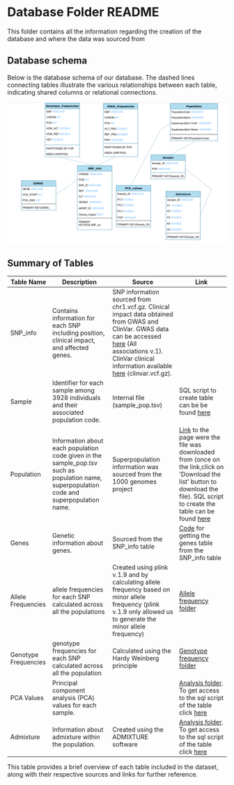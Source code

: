 # Database Folder README

This folder contains all the information regarding the creation of the database and where the data was sourced from 

## Database schema 

Below is the database schema of our database. 
The dashed lines connecting tables illustrate the various relationships between each table, indicating shared columns or relational connections. 

![Diagram](https://github.com/ml22826/Ubuntu/blob/main/Back_end/Database/Screenshot%20from%202024-02-25%2019-14-58.png)


## Summary of Tables
| Table Name         | Description                                                     | Source                                                                        | Link |
|--------------------|-----------------------------------------------------------------|-------------------------------------------------------------------------------|------|
| SNP_info           | Contains information for each SNP including position, clinical impact, and affected genes. | SNP information sourced from chr1.vcf.gz. Clinical impact data obtained from GWAS and ClinVar. GWAS data can be accessed [here](https://www.ebi.ac.uk/gwas/docs/file-downloads) (All associations v.1). ClinVar clinical information available [here](https://ftp.ncbi.nlm.nih.gov/pub/clinvar/vcf_GRCh38/) (clinvar.vcf.gz). |  |
| Sample             | Identifier for each sample among 3928 individuals and their associated population code. | Internal file (sample_pop.tsv)                               | SQL script to create table can be be found [here](https://github.com/ml22826/Ubuntu/blob/main/Back_end/Database/sample.sql) |
| Population         | Information about each population code given in the sample_pop.tsv such as population name, superpopulation code and superpopulation name.| Superpopulation information was sourced from the 1000 genomes project                                                               | [Link](https://www.internationalgenome.org/data-portal/population?fbclid=IwAR0Jae3Fd1sjxgbyGcreNx2jLHzMaDihhKSFnY5OGVzZq2NHq8Jkfct1Tkk) to the page were the file was downloaded from (once on the link,click on 'Download the list' button to download the file). SQL script to create the table can be found [here](https://github.com/ml22826/Ubuntu/blob/main/Back_end/Database/population.sql)  |
| Genes              | Genetic information about genes.                                 | Sourced from the SNP_info table                                   |[Code](https://github.com/ml22826/Ubuntu/blob/main/Back_end/Database/Annotation_VCF/Gene%20table/src/gene_file.py) for getting the genes table from the SNP_info table|
| Allele Frequencies| allele frequencies for each SNP calculated across all the populations |Created using plink v.1.9 and by calculating allele frequency based on minor allele frequency (plink v.1.9 only allowed us to generate the minor allele frequency) |[Allele frequency folder](https://github.com/ml22826/Ubuntu/tree/main/Back_end/Database/Allele%20and%20Genotype%20Frequency)|
| Genotype Frequencies | genotype frequencies for each SNP calculated across all the population | Calculated using the Hardy Weinberg principle                                                               | [Genotype frequency folder](https://github.com/ml22826/Ubuntu/tree/main/Back_end/Database/Allele%20and%20Genotype%20Frequency) |
| PCA Values         | Principal component analysis (PCA) values for each sample.      |                                                     | [Analysis folder](https://github.com/ml22826/Ubuntu/tree/main/Analysis). To get access to the sql script of the table click [here](https://github.com/ml22826/Ubuntu/blob/main/Back_end/Database/pca_values.sql)|
| Admixture          | Information about admixture within the population.          | Created using the ADMIXTURE software | [Analysis folder](https://github.com/ml22826/Ubuntu/tree/main/Analysis). To get access to the sql script of the table click [here](https://github.com/ml22826/Ubuntu/blob/main/Back_end/Database/admixture.sql)|


This table provides a brief overview of each table included in the dataset, along with their respective sources and links for further reference.

